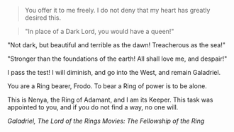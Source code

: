 >You offer it to me freely. I do not deny that my heart has greatly desired this.

>"In place of a Dark Lord, you would have a queen!"
>
"Not dark, but beautiful and terrible as the dawn! Treacherous as the sea!"
>
"Stronger than the foundations of the earth! All shall love me, and despair!"
>
I pass the test! I will diminish, and go into the West, and remain Galadriel.
>
You are a Ring bearer, Frodo. To bear a Ring of power is to be alone.
>
This is Nenya, the Ring of Adamant, and I am its Keeper. This task was appointed to you, and if you do not find a way, no one will.
>
<cite>Galadriel, The Lord of the Rings Movies: The Fellowship of the Ring</cite>
